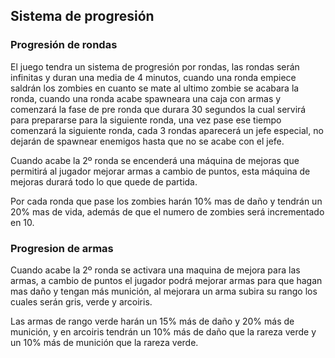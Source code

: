 
## Sistema de progresión

### Progresión de rondas

El juego tendra un sistema de progresión por rondas, las rondas serán infinitas y duran una media de 4 minutos, cuando una ronda empiece saldrán los zombies en cuanto se mate al ultimo zombie se acabara la ronda, 
cuando una ronda acabe spawneara una caja con armas y comenzará la fase de pre ronda que durara 30 segundos la cual servirá para prepararse para la siguiente ronda, una vez pase ese tiempo comenzará la siguiente ronda, 
cada 3 rondas aparecerá un jefe especial, no dejarán de spawnear enemigos hasta que no se acabe con el jefe.

Cuando acabe la 2º ronda se encenderá una máquina de mejoras que permitirá al jugador mejorar armas a cambio de puntos, esta máquina de mejoras durará todo lo que quede de partida.

Por cada ronda que pase los zombies harán 10% mas de daño y tendrán un 20% mas de vida, además de que el numero de zombies será incrementado en 10.

### Progresion de armas

Cuando acabe la 2º ronda se activara una maquina de mejora para las armas, a cambio de puntos el jugador podrá mejorar armas para que hagan mas daño y tengan más munición, al mejorara un arma subira su rango los cuales serán gris, verde y arcoiris.

Las armas de rango verde harán un 15% más de daño y 20% más de munición, y en arcoiris tendrán un 10% más de daño que la rareza verde y un 10% más de munición que la rareza verde.

